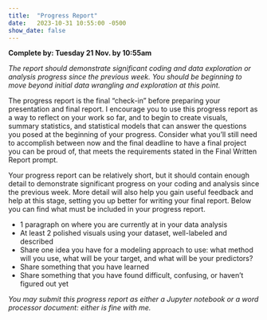 ```yaml
---
title:  "Progress Report"
date:   2023-10-31 10:55:00 -0500
show_date: false
---
```

**Complete by: Tuesday 21 Nov. by 10:55am**

*The report should demonstrate significant coding and data exploration or analysis progress since the previous week. You should be beginning to move beyond initial data wrangling and exploration at this point.*

The progress report is the final “check-in” before preparing your presentation and final report. I encourage you to use this progress report as a way to reflect on your work so far, and to begin to create visuals, summary statistics, and statistical models that can answer the questions you posed at the beginning of your progress. Consider what you’ll still need to accomplish between now and the final deadline to have a final project you can be proud of, that meets the requirements stated in the Final Written Report prompt.

Your progress report can be relatively short, but it should contain enough detail to demonstrate significant progress on your coding and analysis since the previous week. More detail will also help you gain useful feedback and help at this stage, setting you up better for writing your final report. Below you can find what must be included in your progress report.

- 1 paragraph on where you are currently at in your data analysis
- At least 2 polished visuals using your dataset, well-labeled and described
- Share one idea you have for a modeling approach to use: what method will you use, what will be your target, and what will be your predictors?
- Share something that you have learned
- Share something that you have found difficult, confusing, or haven’t figured out yet

*You may submit this progress report as either a Jupyter notebook or a word processor document: either is fine with me.*
